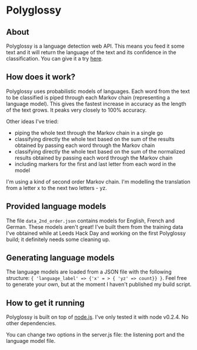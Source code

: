 Polyglossy
==========

About
-----
Polyglossy is a language detection web API. This means you feed it some text and it will return the language of the text and its confidence in the classification. You can give it a try [here](http://polyglossy.com/).

How does it work?
-----------------
Polyglossy uses probabilistic models of languages. Each word from the text to be classified is piped through each Markov chain (representing a language model). This gives the fastest increase in accuracy as the length of the text grows. It peaks very closely to 100% accuracy.

Other ideas I've tried:

* piping the whole text through the Markov chain in a single go
* classifying directly the whole text based on the sum of the results obtained by passing each word through the Markov chain
* classifying directly the whole text based on the sum of the normalized results obtained by passing each word through the Markov chain
* including markers for the first and last letter from each word in the model

I'm using a kind of second order Markov chain. I'm modelling the translation from a letter x to the next two letters - yz.

Provided language models
------------------------

The file `data_2nd_order.json` contains models for English, French and German. These models aren't great! I've built them from the training data I've obtained while at Leeds Hack Day and working on the first Polyglossy build; it definitely needs some cleaning up.

Generating language models
--------------------------

The language models are loaded from a JSON file with the following structure: `{ 'language_label' => {'x' = > { 'yz' => count}} }`. Feel free to generate your own, but at the moment I haven't published my build script.

How to get it running
---------------------
Polyglossy is built on top of [node.js](http://nodejs.org/). I've only tested it with node v0.2.4. No other dependencies.

You can change two options in the server.js file: the listening port and the language model file.
